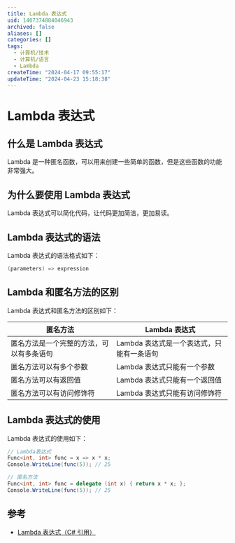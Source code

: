 ```yaml
---
title: Lambda 表达式
uid: 1407374884046943
archived: false
aliases: []
categories: []
tags:
  - 计算机/技术
  - 计算机/语言
  - Lambda
createTime: "2024-04-17 09:55:17"
updateTime: "2024-04-23 15:18:38"
---
```


# Lambda 表达式

## 什么是 Lambda 表达式

Lambda 是一种匿名函数，可以用来创建一些简单的函数，但是这些函数的功能非常强大。

## 为什么要使用 Lambda 表达式

Lambda 表达式可以简化代码，让代码更加简洁，更加易读。

## Lambda 表达式的语法

Lambda 表达式的语法格式如下：

```C#
(parameters) => expression
```

## Lambda 和匿名方法的区别

Lambda 表达式和匿名方法的区别如下：

| 匿名方法                                 | Lambda 表达式                             |
| ---------------------------------------- | ----------------------------------------- |
| 匿名方法是一个完整的方法，可以有多条语句 | Lambda 表达式是一个表达式，只能有一条语句 |
| 匿名方法可以有多个参数                   | Lambda 表达式只能有一个参数               |
| 匿名方法可以有返回值                     | Lambda 表达式只能有一个返回值             |
| 匿名方法可以有访问修饰符                 | Lambda 表达式只能有访问修饰符             |

## Lambda 表达式的使用

Lambda 表达式的使用如下：

```C#
// Lambda表达式
Func<int, int> func = x => x * x;
Console.WriteLine(func(5)); // 25

// 匿名方法
Func<int, int> func = delegate (int x) { return x * x; };
Console.WriteLine(func(5)); // 25
```

## 参考

- [Lambda 表达式（C# 引用）](https://learn.microsoft.com/zh-cn/dotnet/csharp/language-reference/operators/lambda-expressions)
